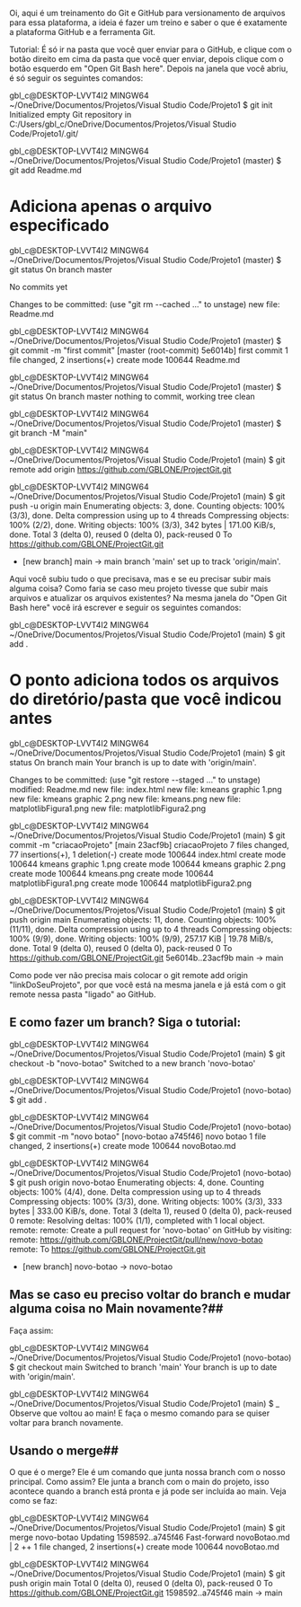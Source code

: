 Oi, aqui é um treinamento do Git e GitHub para versionamento de arquivos para essa plataforma,
a ideia é fazer um treino e saber o que é exatamente a plataforma GitHub e a ferramenta Git.

Tutorial:
É só ir na pasta que você quer enviar para o GitHub, e clique com o botão direito em cima da pasta
que você quer enviar, depois clique com o botão esquerdo em "Open Git Bash here".
Depois na janela que você abriu, é só seguir os seguintes comandos:

gbl_c@DESKTOP-LVVT4I2 MINGW64 ~/OneDrive/Documentos/Projetos/Visual Studio Code/Projeto1
$ git init
Initialized empty Git repository in C:/Users/gbl_c/OneDrive/Documentos/Projetos/Visual Studio Code/Projeto1/.git/

gbl_c@DESKTOP-LVVT4I2 MINGW64 ~/OneDrive/Documentos/Projetos/Visual Studio Code/Projeto1 (master)
$ git add Readme.md
# Adiciona apenas o arquivo especificado

gbl_c@DESKTOP-LVVT4I2 MINGW64 ~/OneDrive/Documentos/Projetos/Visual Studio Code/Projeto1 (master)
$ git status
On branch master

No commits yet

Changes to be committed:
  (use "git rm --cached <file>..." to unstage)
        new file:   Readme.md


gbl_c@DESKTOP-LVVT4I2 MINGW64 ~/OneDrive/Documentos/Projetos/Visual Studio Code/Projeto1 (master)
$ git commit -m "first commit"
[master (root-commit) 5e6014b] first commit
 1 file changed, 2 insertions(+)
 create mode 100644 Readme.md

gbl_c@DESKTOP-LVVT4I2 MINGW64 ~/OneDrive/Documentos/Projetos/Visual Studio Code/Projeto1 (master)
$ git status
On branch master
nothing to commit, working tree clean

gbl_c@DESKTOP-LVVT4I2 MINGW64 ~/OneDrive/Documentos/Projetos/Visual Studio Code/Projeto1 (master)
$ git branch -M "main"

gbl_c@DESKTOP-LVVT4I2 MINGW64 ~/OneDrive/Documentos/Projetos/Visual Studio Code/Projeto1 (main)
$ git remote add origin https://github.com/GBLONE/ProjectGit.git

gbl_c@DESKTOP-LVVT4I2 MINGW64 ~/OneDrive/Documentos/Projetos/Visual Studio Code/Projeto1 (main)
$ git push -u origin main
Enumerating objects: 3, done.
Counting objects: 100% (3/3), done.
Delta compression using up to 4 threads
Compressing objects: 100% (2/2), done.
Writing objects: 100% (3/3), 342 bytes | 171.00 KiB/s, done.
Total 3 (delta 0), reused 0 (delta 0), pack-reused 0
To https://github.com/GBLONE/ProjectGit.git
 * [new branch]      main -> main
branch 'main' set up to track 'origin/main'.

Aqui você subiu tudo o que precisava, mas e se eu precisar subir mais alguma coisa?
Como faria se caso meu projeto tivesse que subir mais arquivos e atualizar os arquivos
existentes? 
Na mesma janela do "Open Git Bash here" você irá escrever e seguir os seguintes comandos:

gbl_c@DESKTOP-LVVT4I2 MINGW64 ~/OneDrive/Documentos/Projetos/Visual Studio Code/Projeto1 (main)
$ git add . 
# O ponto adiciona todos os arquivos do diretório/pasta que você indicou antes

gbl_c@DESKTOP-LVVT4I2 MINGW64 ~/OneDrive/Documentos/Projetos/Visual Studio Code/Projeto1 (main)
$ git status
On branch main
Your branch is up to date with 'origin/main'.

Changes to be committed:
  (use "git restore --staged <file>..." to unstage)
        modified:   Readme.md
        new file:   index.html
        new file:   kmeans graphic 1.png
        new file:   kmeans graphic 2.png
        new file:   kmeans.png
        new file:   matplotlibFigura1.png
        new file:   matplotlibFigura2.png

gbl_c@DESKTOP-LVVT4I2 MINGW64 ~/OneDrive/Documentos/Projetos/Visual Studio Code/Projeto1 (main)
$ git commit -m "criacaoProjeto"
[main 23acf9b] criacaoProjeto
 7 files changed, 77 insertions(+), 1 deletion(-)
 create mode 100644 index.html
 create mode 100644 kmeans graphic 1.png
 create mode 100644 kmeans graphic 2.png
 create mode 100644 kmeans.png
 create mode 100644 matplotlibFigura1.png
 create mode 100644 matplotlibFigura2.png

gbl_c@DESKTOP-LVVT4I2 MINGW64 ~/OneDrive/Documentos/Projetos/Visual Studio Code/Projeto1 (main)
$ git push origin main
Enumerating objects: 11, done.
Counting objects: 100% (11/11), done.
Delta compression using up to 4 threads
Compressing objects: 100% (9/9), done.
Writing objects: 100% (9/9), 257.17 KiB | 19.78 MiB/s, done.
Total 9 (delta 0), reused 0 (delta 0), pack-reused 0
To https://github.com/GBLONE/ProjectGit.git
   5e6014b..23acf9b  main -> main

Como pode ver não precisa mais colocar o git remote add origin "linkDoSeuProjeto",
por que você está na mesma janela e já está com o git remote nessa pasta "ligado" ao
GitHub.

## E como fazer um branch? Siga o tutorial: ## 

gbl_c@DESKTOP-LVVT4I2 MINGW64 ~/OneDrive/Documentos/Projetos/Visual Studio Code/Projeto1 (main)
$ git checkout -b "novo-botao"
Switched to a new branch 'novo-botao'

gbl_c@DESKTOP-LVVT4I2 MINGW64 ~/OneDrive/Documentos/Projetos/Visual Studio Code/Projeto1 (novo-botao)
$ git add .

gbl_c@DESKTOP-LVVT4I2 MINGW64 ~/OneDrive/Documentos/Projetos/Visual Studio Code/Projeto1 (novo-botao)
$ git commit -m "novo botao"
[novo-botao a745f46] novo botao
 1 file changed, 2 insertions(+)
 create mode 100644 novoBotao.md

gbl_c@DESKTOP-LVVT4I2 MINGW64 ~/OneDrive/Documentos/Projetos/Visual Studio Code/Projeto1 (novo-botao)
$ git push origin novo-botao
Enumerating objects: 4, done.
Counting objects: 100% (4/4), done.
Delta compression using up to 4 threads
Compressing objects: 100% (3/3), done.
Writing objects: 100% (3/3), 333 bytes | 333.00 KiB/s, done.
Total 3 (delta 1), reused 0 (delta 0), pack-reused 0
remote: Resolving deltas: 100% (1/1), completed with 1 local object.
remote:
remote: Create a pull request for 'novo-botao' on GitHub by visiting:
remote:      https://github.com/GBLONE/ProjectGit/pull/new/novo-botao
remote:
To https://github.com/GBLONE/ProjectGit.git
 * [new branch]      novo-botao -> novo-botao

## Mas se caso eu preciso voltar do branch e mudar alguma coisa no Main novamente?##
Faça assim:

gbl_c@DESKTOP-LVVT4I2 MINGW64 ~/OneDrive/Documentos/Projetos/Visual Studio Code/Projeto1 (novo-botao)
$ git checkout main
Switched to branch 'main'
Your branch is up to date with 'origin/main'.

gbl_c@DESKTOP-LVVT4I2 MINGW64 ~/OneDrive/Documentos/Projetos/Visual Studio Code/Projeto1 (main)
$ _
Observe que voltou ao main! E faça o mesmo comando para se quiser voltar para branch novamente.

## Usando o merge##
O que é o merge?
Ele é um comando que junta nossa branch com o nosso principal. Como assim?
Ele junta a branch com o main do projeto, isso acontece quando a branch está pronta e já
pode ser incluída ao main. Veja como se faz:

gbl_c@DESKTOP-LVVT4I2 MINGW64 ~/OneDrive/Documentos/Projetos/Visual Studio Code/Projeto1 (main)
$ git merge novo-botao
Updating 1598592..a745f46
Fast-forward
 novoBotao.md | 2 ++
 1 file changed, 2 insertions(+)
 create mode 100644 novoBotao.md

gbl_c@DESKTOP-LVVT4I2 MINGW64 ~/OneDrive/Documentos/Projetos/Visual Studio Code/Projeto1 (main)
$ git push origin main
Total 0 (delta 0), reused 0 (delta 0), pack-reused 0
To https://github.com/GBLONE/ProjectGit.git
   1598592..a745f46  main -> main
